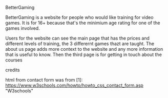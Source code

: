 BetterGaming

BetterGaming is a website for people who would like training for video games. It is for 16+ because that's the minimium age rating for one of the games involved.

Users for the website can see the main page that has the prices and different levels of training, the 3 differernt games thazt are taught. The about us page adds more context to the website and any more information that is useful to know. Then the third page is for getting in touch about the courses







credits 

html from contact form was from [1]: https://www.w3schools.com/howto/howto_css_contact_form.asp            "W3schools"
